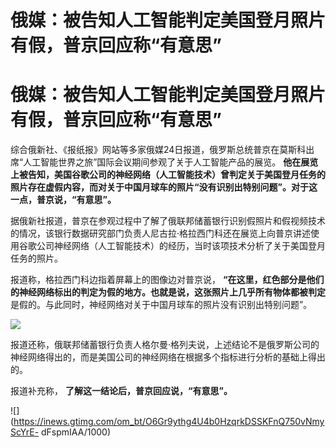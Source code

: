 # 俄媒：被告知人工智能判定美国登月照片有假，普京回应称“有意思”

# 俄媒：被告知人工智能判定美国登月照片有假，普京回应称“有意思”

综合俄新社、《报纸报》网站等多家俄媒24日报道，俄罗斯总统普京在莫斯科出席“人工智能世界之旅”国际会议期间参观了关于人工智能产品的展览。
**他在展览上被告知，美国谷歌公司的神经网络（人工智能技术）曾判定关于美国登月任务的照片存在虚假内容，而对关于中国月球车的照片“没有识别出特别问题”。对于这一点，普京说，“有意思”。**

据俄新社报道，普京在参观过程中了解了俄联邦储蓄银行识别假照片和假视频技术的情况，该银行数据研究部门负责人尼古拉·格拉西门科还在展览上向普京讲述使用谷歌公司神经网络（人工智能技术）的经历，当时该项技术分析了关于美国登月任务的照片。

报道称，格拉西门科边指着屏幕上的图像边对普京说， **“在这里，红色部分是他们的神经网络标出的判定为假的地方。也就是说，这张照片上几乎所有物体都被判定**
是假的。与此同时，神经网络对关于中国月球车的照片没有识别出特别问题”。

![](https://inews.gtimg.com/om_bt/OjRnhfHd4qyhXGts048qW2u2CAPEOUqgk1tjpJ6kvAKcUAA/1000)

报道还称，俄联邦储蓄银行负责人格尔曼·格列夫说，上述结论不是俄罗斯公司的神经网络得出的，而是美国公司的神经网络在根据多个指标进行分析的基础上得出的。

报道补充称， **了解这一结论后，普京回应说，“有意思”。**

![](https://inews.gtimg.com/om_bt/O6Gr9ythg4U4b0HzqrkDSSKFnQ750vNmyScYrE-
dFspmIAA/1000)

